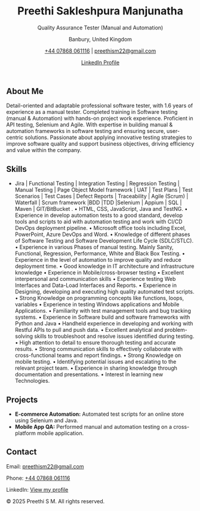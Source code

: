 <!DOCTYPE html>
<html lang="en">
<head>
  <meta charset="UTF-8" />
  <meta name="viewport" content="width=device-width, initial-scale=1.0"/>
  <title>Preethi Sakleshpura Manjunatha| QA Tester Portfolio</title>
  <link rel="stylesheet" href="style.css"/>
</head>
<body>
  <header>
    <h1>Preethi Sakleshpura Manjunatha</h1>
    <p>Quality Assurance Tester (Manual and Automation)</p>
    <p>Banbury, United Kingdom</p>
    <p><a href="tel:+447868061116">+44 07868 061116</a> | <a href="mailto:preethism22@gmail.com">preethism22@gmail.com</a></p>
    <p><a href="https://www.linkedin.com/in/preethi-sakaleshpura-manjunatha-7bb494288" target="_blank">LinkedIn Profile</a></p>
  </header>

  <section>
    <h2>About Me</h2>
    <p>Detail-oriented and adaptable professional software tester, with 1.6 years of experience as a manual tester. Completed training in Software testing (manual & Automation) with hands-on project work experience. Proficient in API testing, Selenium and Agile. With expertise in building manual & automation frameworks in software testing and ensuring secure, user-centric solutions. Passionate about applying innovative testing strategies to improve software quality and support business objectives, driving efficiency and value within the company.</p>
  </section>

  <section>
    <h2>Skills</h2>
    <ul>
      <li>Jira | Functional Testing | Integration Testing | Regression Testing | Manual Testing | Page Object Model framework | UAT | Test Plans | Test Scenarios | Test Cases | Defect Reports | Traceability | Agile (Scrum) | Waterfall | Scrum framework |BDD |TDD |Selenium | Appium | SQL | Maven | GIT/BitBucket .
•	HTML, CSS, JavaScript, Java and TestNG.
•	Experience in develop automation tests to a good standard, develop tools and scripts to aid with automation testing and work with CI/CD DevOps deployment pipeline. 
•	Microsoft office tools including Excel, PowerPoint, Azure DevOps and Word.
•	Knowledge of different phases of Software Testing and Software Development Life Cycle (SDLC/STLC).
•	Experience in various Phases of manual testing. Mainly Sanity, Functional, Regression, Performance, White and Black Box Testing.
•	Experience in the level of automation to improve quality and reduce deployment time. 
•	Good knowledge in IT architecture and infrastructure knowledge
•	Experience in Mobile/cross-browser testing
•	Excellent interpersonal and communication skills
•	Experience testing Web Interfaces and Data-Load Interfaces and Reports.
•	Experience in Designing, developing and executing high quality automated test scripts.
•	Strong Knowledge on programming concepts like functions, loops, variables
•	Experience in testing Windows applications and Mobile Applications.
•	Familiarity with test management tools and bug tracking systems.
•	Experience in Software build and software frameworks with Python and Java
•	Handheld experience in developing and working with Restful APIs to pull and push data.
•	Excellent analytical and problem-solving skills to troubleshoot and resolve issues identified during testing.
•	High attention to detail to ensure thorough testing and accurate results.
•	Strong communication skills to effectively collaborate with cross-functional teams and report findings.
•	Strong Knowledge on mobile testing.
•	Identifying potential issues and escalating to the relevant project team.
•	Experience in sharing knowledge through documentation and presentations. 
•	Interest in learning new Technologies.
</li>
    </ul>
  </section>

  <section>
    <h2>Projects</h2>
    <ul>
      <li><strong>E-commerce Automation:</strong> Automated test scripts for an online store using Selenium and Java.</li>
      <li><strong>Mobile App QA:</strong> Performed manual and automation testing on a cross-platform mobile application.</li>
    </ul>
  </section>

  <section>
    <h2>Contact</h2>
    <p>Email: <a href="mailto:preethism22@gmail.com">preethism22@gmail.com</a></p>
    <p>Phone: <a href="tel:+447868061116">+44 07868 061116</a></p>
    <p>LinkedIn: <a href="https://www.linkedin.com/in/preethi-sakaleshpura-manjunatha-7bb494288" target="_blank">View my profile</a></p>
  </section>

  <footer>
    <p>© 2025 Preethi S M. All rights reserved.</p>
  </footer>
</body>
</html>
